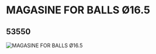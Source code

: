 # MAGASINE FOR BALLS Ø16.5
## 53550
![MAGASINE FOR BALLS Ø16.5](https://lc-www-live-s.legocdn.com/media/bricks/5/2/4292468.jpg)